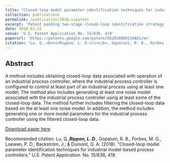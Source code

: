 ```yaml
---
title: "Closed-loop model parameter identification techniques for industrial model-based process controllers"
collection: publications
permalink: /publication/2018-uspatent
excerpt: 'Patent pending two-stage closed-loop identification strategy that leverages ARX and output-error models.'
date: 2018-03-22
venue: 'U.S. Patent Application No. 15/636, 419'
paperurl: 'https://patents.google.com/patent/US20180081348A1/en'
citation: 'Lu, Q.,<b><i>Rippon, L. D.</i></b>, Gopaluni, R. B., Forbes, M. G., Loewen, P. D., Backström, J., & Dumont, G. A. (2018). &quot;Closed-loop model parameter identification techniques for industrial model-based process controllers.&quot; <i>U.S. Patent Application</i>. No. 15/636, 419.'
---
```



## Abstract
A method includes obtaining closed-loop data associated with operation of an industrial process controller, where the industrial process controller is configured to control at least part of an industrial process using at least one model. The method also includes generating at least one noise model associated with the industrial process controller using at least some of the closed-loop data. The method further includes filtering the closed-loop data based on the at least one noise model. In addition, the method includes generating one or more model parameters for the industrial process controller using the filtered closed-loop data.

[Download paper here](https://patents.google.com/patent/US20180081348A1/en)

Recommended citation: Lu, Q.,<b><i>Rippon, L. D.</i></b>, Gopaluni, R. B., Forbes, M. G., Loewen, P. D., Backström, J., & Dumont, G. A. (2018). "Closed-loop model parameter identification techniques for industrial model-based process controllers." <i>U.S. Patent Application</i>. No. 15/636, 419.
